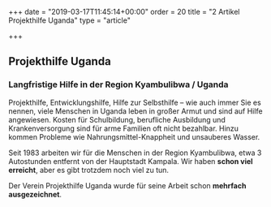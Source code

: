 +++
date = "2019-03-17T11:45:14+00:00"
order = 20
title = "2 Artikel Projekthilfe Uganda"
type = "article"

+++
## Projekthilfe Uganda

### Langfristige Hilfe in der Region Kyambulibwa / Uganda

Projekthilfe, Entwicklungshilfe, Hilfe zur Selbsthilfe – wie auch immer Sie es nennen, viele Menschen in Uganda leben in großer Armut und sind auf Hilfe angewiesen. Kosten für Schulbildung, berufliche Ausbildung und Krankenversorgung sind für arme Familien oft nicht bezahlbar. Hinzu kommen Probleme wie Nahrungsmittel-Knappheit und unsauberes Wasser.

Seit 1983 arbeiten wir für die Menschen in der Region Kyambulibwa, etwa 3 Autostunden entfernt von der Hauptstadt Kampala. Wir haben **schon viel erreicht**, aber es gibt trotzdem noch viel zu tun.

Der Verein Projekthilfe Uganda wurde für seine Arbeit schon **mehrfach ausgezeichnet**.